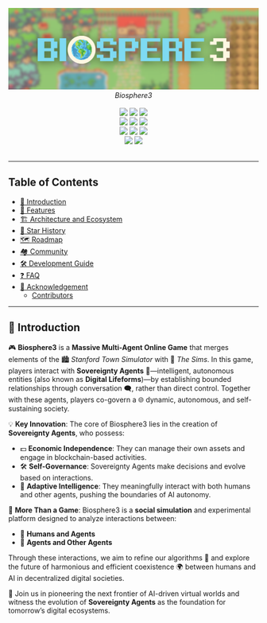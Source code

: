 <p align="center">
<img src="src/img/bio3_logo_with_bg.png">
<br>
<em>Biosphere3</em>
<br><br>
<a title="Build Status" target="_blank" href="#"><img src="https://img.shields.io/badge/Build_Status-passing-green"></a>
<a title="Releases" target="_blank" href="#"><img src="https://img.shields.io/badge/Releases-V0.1-blue"></a>
<a title="Downloads" target="_blank" href="#"><img src="https://img.shields.io/badge/Downloads-873-purple"></a>

<br>
<a title="Docker Pulls" target="_blank" href="#"><img src="https://img.shields.io/badge/Docker_Pulls-green"></a>
<a title="Docker Image Size" target="_blank" href="#"><img src="https://img.shields.io/badge/Docker_Image_Size-ff96b4"></a>
<a title="Hits" target="_blank" href="#"><img src="https://img.shields.io/badge/Hits-lightgrey"></a>
<br>
<a title="AGPLv3" target="_blank" href="#"><img src="https://img.shields.io/badge/license-AGPLv3-orange"></a>
<a title="Code Size" target="_blank" href="#"><img src="https://img.shields.io/badge/Code_Size-yellow"></a>
<a title="GitHub Pull Requests" target="_blank" href="#"><img src="https://img.shields.io/badge/GitHub_Pull_Requests-FF9966"></a>
<br>
<a title="GitHub Commits" target="_blank" href="#"><img src="https://img.shields.io/badge/GitHub_Commits-lightgrey"></a>
<a title="Last Commit" target="_blank" href="#"><img src="https://img.shields.io/badge/Last_Commit-FF9900"></a>
<br><br>
</p>

---

## Table of Contents

* [👾 Introduction](#-introduction)
* [🔮 Features](#-features)
* [🏗️ Architecture and Ecosystem](#-architecture-and-ecosystem)
* [🌟 Star History](#-star-history)
* [🗺️ Roadmap](#️-roadmap)
* [🏘️ Community](#️-community)
* [🛠️ Development Guide](#️-development-guide)
* [❓ FAQ](#-faq)
* [🙏 Acknowledgement](#-acknowledgement)
  * [Contributors](#contributors)

---

## 👾 Introduction
 
🎮 **Biosphere3** is a **Massive Multi-Agent Online Game** that merges elements of the 🏙️ *Stanford Town Simulator* with 🏡 *The Sims*. In this game, players interact with **Sovereignty Agents** 🤖—intelligent, autonomous entities (also known as **Digital Lifeforms**)—by establishing bounded relationships through conversation 🗨️, rather than direct control. Together with these agents, players co-govern a 🌐 dynamic, autonomous, and self-sustaining society.

💡 **Key Innovation**: The core of Biosphere3 lies in the creation of **Sovereignty Agents**, who possess:
- 💵 **Economic Independence**: They can manage their own assets and engage in blockchain-based activities.
- 🛠️ **Self-Governance**: Sovereignty Agents make decisions and evolve based on interactions.
- 🧠 **Adaptive Intelligence**: They meaningfully interact with both humans and other agents, pushing the boundaries of AI autonomy.

🌟 **More Than a Game**: Biosphere3 is a **social simulation** and experimental platform designed to analyze interactions between:
- 👥 **Humans and Agents**
- 🤖 **Agents and Other Agents**

Through these interactions, we aim to refine our algorithms 🔄 and explore the future of harmonious and efficient coexistence 🌍 between humans and AI in decentralized digital societies.

🚀 Join us in pioneering the next frontier of AI-driven virtual worlds and witness the evolution of **Sovereignty Agents** as the foundation for tomorrow’s digital ecosystems.


